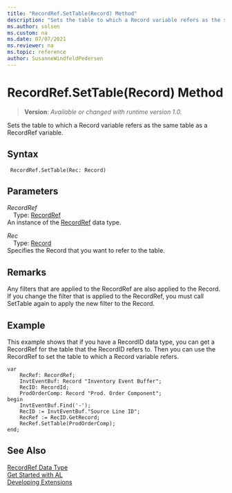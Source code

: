 ```yaml
---
title: "RecordRef.SetTable(Record) Method"
description: "Sets the table to which a Record variable refers as the same table as a RecordRef variable."
ms.author: solsen
ms.custom: na
ms.date: 07/07/2021
ms.reviewer: na
ms.topic: reference
author: SusanneWindfeldPedersen
---
```

[//]: # (START>DO_NOT_EDIT)
[//]: # (IMPORTANT:Do not edit any of the content between here and the END>DO_NOT_EDIT.)
[//]: # (Any modifications should be made in the .xml files in the ModernDev repo.)
# RecordRef.SetTable(Record) Method
> **Version**: _Available or changed with runtime version 1.0._

Sets the table to which a Record variable refers as the same table as a RecordRef variable.


## Syntax
```AL
 RecordRef.SetTable(Rec: Record)
```
## Parameters
*RecordRef*  
&emsp;Type: [RecordRef](recordref-data-type.md)  
An instance of the [RecordRef](recordref-data-type.md) data type.  

*Rec*  
&emsp;Type: [Record](../record/record-data-type.md)  
Specifies the Record that you want to refer to the table.  



[//]: # (IMPORTANT: END>DO_NOT_EDIT)

## Remarks  
 Any filters that are applied to the RecordRef are also applied to the Record. If you change the filter that is applied to the RecordRef, you must call SetTable again to apply the new filter to the Record.  

## Example  
 This example shows that if you have a RecordID data type, you can get a RecordRef for the table that the RecordID refers to. Then you can use the RecordRef to set the table to which a Record variable refers.  

```al
var
    RecRef: RecordRef;
    InvtEventBuf: Record "Inventory Event Buffer";
    RecID: RecordId;
    ProdOrderComp: Record "Prod. Order Component";
begin 
    InvtEventBuf.Find('-');  
    RecID := InvtEventBuf."Source Line ID";  
    RecRef := RecID.GetRecord;  
    RecRef.SetTable(ProdOrderComp);  
end;
```  


## See Also
[RecordRef Data Type](recordref-data-type.md)  
[Get Started with AL](../../devenv-get-started.md)  
[Developing Extensions](../../devenv-dev-overview.md)